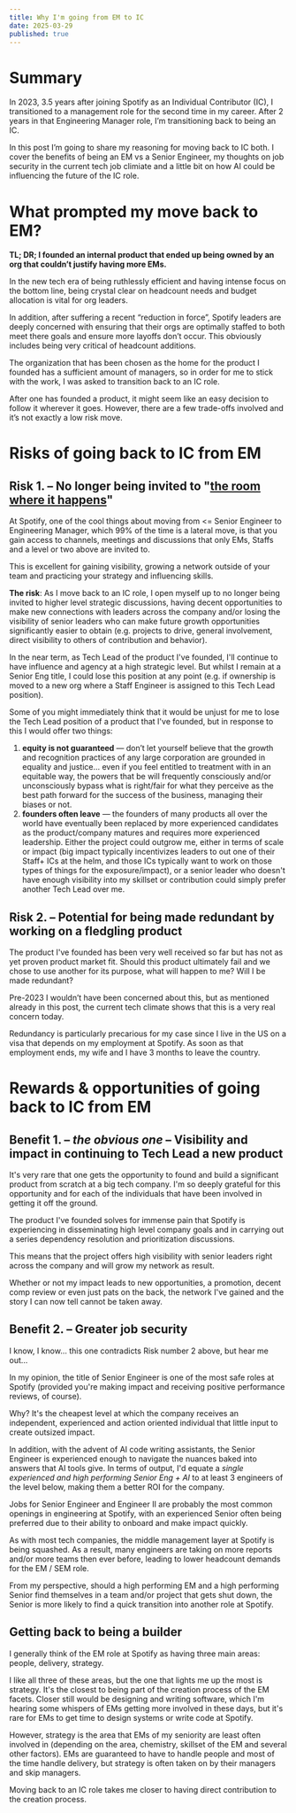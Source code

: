 ```yaml
---
title: Why I'm going from EM to IC
date: 2025-03-29
published: true
---
```


# Summary
In 2023, 3.5 years after joining Spotify as an Individual Contributor (IC), I transitioned to a management role for the second time in my career. After 2 years in that Engineering Manager role, I’m transitioning back to being an IC. 

In this post I’m going to share my reasoning for moving back to IC both. I cover the benefits of being an EM vs a Senior Engineer, my thoughts on job security in the current tech job climiate and a little bit on how AI could be influencing the future of the IC role.


# What prompted my move back to EM?
**TL; DR; I founded an internal product that ended up being owned by an org that couldn’t justify having more EMs.**

In the new tech era of being ruthlessly efficient and having intense focus on the bottom line, being crystal clear on headcount needs and budget allocation is vital for org leaders.

In addition, after suffering a recent “reduction in force”, Spotify leaders are deeply concerned with ensuring that their orgs are optimally staffed to both meet there goals and ensure more layoffs don’t occur. This obviously includes being very critical of headcount additions.

The organization that has been chosen as the home for the product I founded has a sufficient amount of managers, so in order for me to stick with the work, I was asked to transition back to an IC role.

After one has founded a product, it might seem like an easy decision to follow it wherever it goes. However, there are a few trade-offs involved and it’s not exactly a low risk move.

# Risks of going back to IC from EM
## Risk 1. – No longer being invited to "[the room where it happens](https://open.spotify.com/track/2TK2KSrzXD6W01qjXVjNGh)"
At Spotify, one of the cool things about moving from \<\= Senior Engineer to Engineering Manager, which 99% of the time is a lateral move, is that you gain access to channels, meetings and discussions that only EMs, Staffs and a level or two above are invited to. 

This is excellent for gaining visibility, growing a network outside of your team and practicing your strategy and influencing skills.

**The risk**: As I move back to an IC role, I open myself up to no longer being invited to higher level strategic discussions, having decent opportunities to make new connections with leaders across the company and/or losing the visibility of senior leaders who can make future growth opportunities significantly easier to obtain (e.g. projects to drive, general involvement, direct visibility to others of contribution and behavior).

In the near term, as Tech Lead of the product I've founded, I'll continue to have influence and agency at a high strategic level. But whilst I remain at a Senior Eng title, I could lose this position at any point (e.g. if ownership is moved to a new org where a Staff Engineer is assigned to this Tech Lead position).

Some of you might immediately think that it would be unjust for me to lose the Tech Lead position of a product that I've founded, but in response to this I would offer two things:
1. **equity is not guaranteed** — don’t let yourself believe that the growth and recognition practices of any large corporation are grounded in equality and justice… even if you feel entitled to treatment with in an equitable way, the powers that be will frequently consciously and/or unconsciously bypass what is right/fair for what they perceive as the best path forward for the success of the business, managing their biases or not. 
2. **founders often leave** — the founders of many products all over the world have eventually been replaced by more experienced candidates as the product/company matures and requires more experienced leadership. Either the project could outgrow me, either in terms of scale or impact (big impact typically incentivizes leaders to out one of their Staff+ ICs at the helm, and those ICs typically want to work on those types of things for the exposure/impact), or a senior leader who doesn't have enough visibility into my skillset or contribution could simply prefer another Tech Lead over me. 
## Risk 2. – Potential for being made redundant by working on a fledgling product
The product I've founded has been very well received so far but has not as yet proven product market fit.
Should this product ultimately fail and we chose to use another for its purpose, what will happen to me? Will I be made redundant?

Pre-2023 I wouldn’t have been concerned about this, but as mentioned already in this post, the current tech climate shows that this is a very real concern today. 

Redundancy is particularly precarious for my case since I live in the US on a visa that depends on my employment at Spotify. As soon as that employment ends, my wife and I have 3 months to leave the country. 
# Rewards & opportunities of going back to IC from EM
## Benefit 1. – *the obvious one* – Visibility and impact in continuing to Tech Lead a new product
It's very rare that one gets the opportunity to found and build a significant product from scratch at a big tech company. I'm so deeply grateful for this opportunity and for each of the individuals that have been involved in getting it off the ground.

The product I've founded solves for immense pain that Spotify is experiencing in disseminating high level company goals and in carrying out a series dependency resolution and prioritization discussions.

This means that the project offers high visibility with senior leaders right across the company and will grow my network as result.

Whether or not my impact leads to new opportunities, a promotion, decent comp review or even just pats on the back, the network I've gained and the story I can now tell cannot be taken away.
## Benefit 2. – Greater job security
I know, I know... this one contradicts Risk number 2 above, but hear me out...

In my opinion, the title of Senior Engineer is one of the most safe roles at Spotify (provided you're making impact and receiving positive performance reviews, of course).

Why? It's the cheapest level at which the company receives an independent, experienced and action oriented individual that little input to create outsized impact.

In addition, with the advent of AI code writing assistants, the Senior Engineer is experienced enough to navigate the nuances baked into answers that AI tools give. In terms of output, I'd equate a *single experienced and high performing Senior Eng + AI* to at least 3 engineers of the level below, making them a better ROI for the company.

Jobs for Senior Engineer and Engineer II are probably the most common openings in engineering at Spotify, with an experienced Senior often being preferred due to their ability to onboard and make impact quickly.

As with most tech companies, the middle management layer at Spotify is being squashed. As a result, many engineers are taking on more reports and/or more teams then ever before, leading to lower headcount demands for the EM / SEM role.

From my perspective, should a high performing EM and a high performing Senior find themselves in a team and/or project that gets shut down, the Senior is more likely to find a quick transition into another role at Spotify.

## Getting back to being a builder
I generally think of the EM role at Spotify as having three main areas: people, delivery, strategy.

I like all three of these areas, but the one that lights me up the most is strategy. It's the closest to being part of the creation process of the EM facets. Closer still would be designing and writing software, which I'm hearing some whispers of EMs getting more involved in these days, but it's rare for EMs to get time to design systems or write code at Spotify.

However, strategy is the area that EMs of my seniority are least often involved in (depending on the area, chemistry, skillset of the EM and several other factors). EMs are guaranteed to have to handle people and most of the time handle delivery, but strategy is often taken on by their managers and skip managers.

Moving back to an IC role takes me closer to having direct contribution to the creation process.
